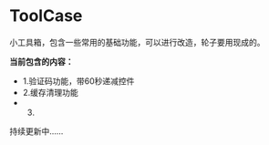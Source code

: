 # ToolCase
小工具箱，包含一些常用的基础功能，可以进行改造，轮子要用现成的。

**当前包含的内容：**
* 1.验证码功能，带60秒递减控件
* 2.缓存清理功能
* 3.

持续更新中……
